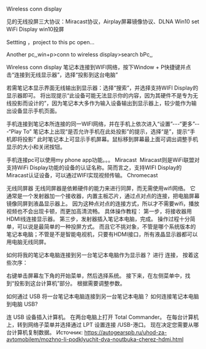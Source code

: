 Wireless conn  display



见的无线投屏三大协议：Miracast协议，Airplay屏幕镜像协议、DLNA
Win10 set   WiFi Display win10投屏

Settting  ，project to this pc  open...   

Another pc,,win+p>conn to wireless display>search bPc,,

Wireless conn  display
笔记本连接到WIFI网络，按下Window + P快捷键并点击“连接到无线显示器”，选择“投影到这台电脑”




若需笔记本显示界面无线输出到显示器：选择“搜索”，并选择支持WIFI Display的显示器即可。
将出现提示“此设备可能无法显示你的内容，因为其硬件不是专为无线投影而设计的”，因为笔记本大多作为输入设备输出到显示器上，较少能作为输出设备显示手机页面。

手机连接到笔记本所连接的同一WIFI网络，并在手机上依次进入“设置”---“更多”---“Play To”
笔记本上出现“是否允许手机在此处投影”的提示，选择“是”，提示“手机即将投影”
此时笔记本上可显示手机屏幕。鼠标移到屏幕最上面可调出调整手机显示的大小和关闭按钮。

手机连接pc可以使用my phone app功能。。。
Miracast 
Miracast则是WiFi联盟对支持WiFi Display功能的设备的认证名称。简而言之，支持WIFI Display的Miracast认证设备，可以通过WIFI实现视频传输。
Chromecast 

无线同屏器
无线同屏器是依赖硬件的能力来进行同屏，而无需使用wifi网络。
它通常是一个发射器加一个接收器，内置主板芯片，通过点对点的连接，把电脑屏幕镜像同屏到液晶显示器上。
因为这种点对点的连接方式，所以才不需要wifi，播放视频也不会出现卡顿，而更加高清流畅。
具体操作教程：
第一步，将接收器用HDMI线连接显示器。
第三步，发射器插入笔记本电脑，完成。
操作过程十分简单，可以说是最简单的一种投屏方式。
而且它不挑对象，不管是哪个系统版本的笔记本电脑；不管是不是智能电视机，只要有HDMI接口，所有液晶显示器都可以用电脑无线同屏。


如何将我的笔记本电脑连接到另一台笔记本电脑作为显示器？
进行 连接， 按着这些次序：

右键单击屏幕左下角的开始菜单，然后选择系统。
接下来，在左侧菜单中，找到“投影到这台计算机”部分。
根据需要调整参数。



如何通过 USB 将一台笔记本电脑连接到另一台笔记本电脑？
如何连接笔记本电脑 到电脑 USB?

连 USB 设备插入计算机。
在两台电脑上打开 Total Commander。
在每台计算机上，转到网络子菜单并选择通过 LPT 设置连接 /USB-港口。
现在决定您需要从哪台计算机复制数据。
Источник: https://autogearspb.ru/uhod-za-avtomobilem/mozhno-li-podklyuchit-dva-noutbuka-cherez-hdmi.html
